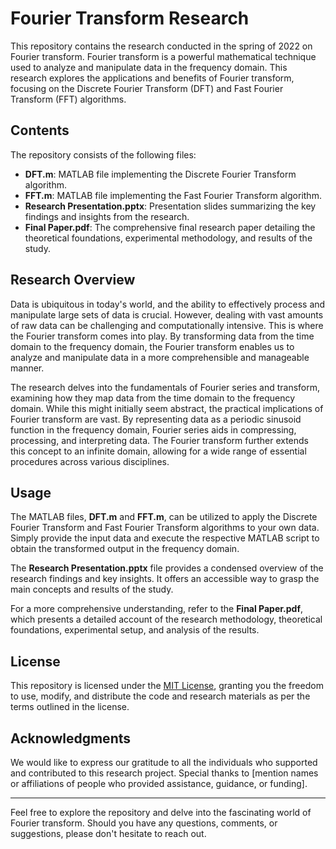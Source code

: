 # Fourier Transform Research

This repository contains the research conducted in the spring of 2022 on Fourier transform. Fourier transform is a powerful mathematical technique used to analyze and manipulate data in the frequency domain. This research explores the applications and benefits of Fourier transform, focusing on the Discrete Fourier Transform (DFT) and Fast Fourier Transform (FFT) algorithms.

## Contents

The repository consists of the following files:

- **DFT.m**: MATLAB file implementing the Discrete Fourier Transform algorithm.
- **FFT.m**: MATLAB file implementing the Fast Fourier Transform algorithm.
- **Research Presentation.pptx**: Presentation slides summarizing the key findings and insights from the research.
- **Final Paper.pdf**: The comprehensive final research paper detailing the theoretical foundations, experimental methodology, and results of the study.

## Research Overview

Data is ubiquitous in today's world, and the ability to effectively process and manipulate large sets of data is crucial. However, dealing with vast amounts of raw data can be challenging and computationally intensive. This is where the Fourier transform comes into play. By transforming data from the time domain to the frequency domain, the Fourier transform enables us to analyze and manipulate data in a more comprehensible and manageable manner.

The research delves into the fundamentals of Fourier series and transform, examining how they map data from the time domain to the frequency domain. While this might initially seem abstract, the practical implications of Fourier transform are vast. By representing data as a periodic sinusoid function in the frequency domain, Fourier series aids in compressing, processing, and interpreting data. The Fourier transform further extends this concept to an infinite domain, allowing for a wide range of essential procedures across various disciplines.

## Usage

The MATLAB files, **DFT.m** and **FFT.m**, can be utilized to apply the Discrete Fourier Transform and Fast Fourier Transform algorithms to your own data. Simply provide the input data and execute the respective MATLAB script to obtain the transformed output in the frequency domain.

The **Research Presentation.pptx** file provides a condensed overview of the research findings and key insights. It offers an accessible way to grasp the main concepts and results of the study.

For a more comprehensive understanding, refer to the **Final Paper.pdf**, which presents a detailed account of the research methodology, theoretical foundations, experimental setup, and analysis of the results.

## License

This repository is licensed under the [MIT License](LICENSE), granting you the freedom to use, modify, and distribute the code and research materials as per the terms outlined in the license.

## Acknowledgments

We would like to express our gratitude to all the individuals who supported and contributed to this research project. Special thanks to [mention names or affiliations of people who provided assistance, guidance, or funding].

---

Feel free to explore the repository and delve into the fascinating world of Fourier transform. Should you have any questions, comments, or suggestions, please don't hesitate to reach out.
